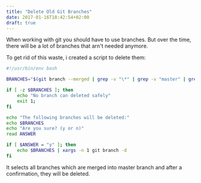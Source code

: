 ```yaml
---
title: "Delete Old Git Branches"
date: 2017-01-16T18:42:54+02:00
draft: true
---
```


When working with git you should have to use branches. But over the time, there will be a lot of branches that arn't needed anymore.

To get rid of this waste, i created a script to delete them:
```bash
#!/usr/bin/env bash

BRANCHES="$(git branch --merged | grep -v "\*" | grep -v "master" | grep -v "develop")"

if [ -z $BRANCHES ]; then
    echo "No branch can deleted safely"
    exit 1;
fi

echo "The following branches will be deleted:"
echo $BRANCHES
echo "Are you sure? (y or n)"
read ANSWER

if [ $ANSWER = "y" ]; then
    echo $BRANCHES | xargs -n 1 git branch -d
fi
```
It selects all branches which are merged into master branch and after a confirmation, they will be deleted.
